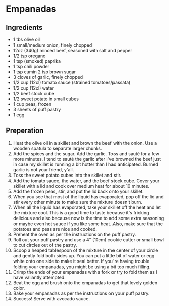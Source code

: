 # Empanadas

## Ingredients
* 1 tbs olive oil
* 1 small/medium onion, finely chopped
* 12oz (340g) minced beef, seasoned with salt and pepper
* 1/2 tsp oregano
* 1 tsp (smoked) paprika
* 1 tsp chili powder
* 1 tsp cumin 2 tsp brown sugar
* 3 cloves of garlic, finely chopped
* 1/2 cup (12cl) tomato sauce (strained tomatoes/passata)
* 1/2 cup (12cl) water
* 1/2 beef stock cube
* 1/2 sweet potato in small cubes
* 1 cup peas, frozen
* 3 sheets of puff pastry
* 1 egg

## Preperation
1. Heat the olive oil in a skillet and brown the beef with the onion. Use a wooden spatula to separate larger chunks.
1. Add the spices and the sugar. Add the garlic. Toss and sauté for a few more minutes. I tend to sauté the garlic after I've browned the beef just in case my skillet is running a bit hotter than I had anticipated. Burned garlic is not your friend, y'all.
1. Toss the sweet potato cubes into the skillet and stir.
1. Add the tomato sauce, the water, and the beef stock cube. Cover your skillet with a lid and cook over medium heat for about 10 minutes.
1. Add the frozen peas, stir, and put the lid back onto your skillet.
1. When you see that most of the liquid has evaporated, pop off the lid and stir every other minute to make sure the mixture doesn't burn.
1. When all the liquid has evaporated, take your skillet off the heat and let the mixture cool. This is a good time to taste because it's fricking delicious and also because now is the time to add some extra seasoning or maybe even hot sauce if you like some heat. Also, make sure that the potatoes and peas are nice and cooked.
1. Preheat the oven as per the instructions on the puff pastry.
1. Roll out your puff pastry and use a 4" (10cm) cookie cutter or small bowl to cut circles out of the pastry.
1. Scoop a heaped tablespoon of the mixture in the center of your circle and gently fold both sides up. You can put a little bit of water or egg white onto one side to make it seal better. If you're having trouble folding your empanadas, you might be using a bit too much filling.
1. Crimp the ends of your empanadas with a fork or try to fold them as I have valiantly attempted.
1. Beat the egg and brush onto the empanadas to get that lovely golden color.
1. Bake your empanadas as per the instructions on your puff pastry.
1. Success! Serve with avocado sauce.
